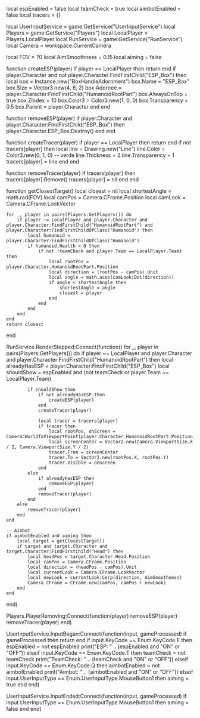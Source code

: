 local espEnabled = false
local teamCheck = true
local aimbotEnabled = false
local tracers = {}

local UserInputService = game:GetService("UserInputService")
local Players = game:GetService("Players")
local LocalPlayer = Players.LocalPlayer
local RunService = game:GetService("RunService")
local Camera = workspace.CurrentCamera

local FOV = 70
local AimSmoothness = 0.15
local aiming = false

function createESP(player)
    if player == LocalPlayer then return end
    if player.Character and not player.Character:FindFirstChild("ESP_Box") then
        local box = Instance.new("BoxHandleAdornment")
        box.Name = "ESP_Box"
        box.Size = Vector3.new(4, 6, 2)
        box.Adornee = player.Character:FindFirstChild("HumanoidRootPart")
        box.AlwaysOnTop = true
        box.ZIndex = 10
        box.Color3 = Color3.new(1, 0, 0)
        box.Transparency = 0.5
        box.Parent = player.Character
    end
end

function removeESP(player)
    if player.Character and player.Character:FindFirstChild("ESP_Box") then
        player.Character.ESP_Box:Destroy()
    end
end

function createTracer(player)
    if player == LocalPlayer then return end
    if not tracers[player] then
        local line = Drawing.new("Line")
        line.Color = Color3.new(0, 1, 0) -- verde
        line.Thickness = 2
        line.Transparency = 1
        tracers[player] = line
    end
end

function removeTracer(player)
    if tracers[player] then
        tracers[player]:Remove()
        tracers[player] = nil
    end
end

function getClosestTarget()
    local closest = nil
    local shortestAngle = math.rad(FOV)
    local camPos = Camera.CFrame.Position
    local camLook = Camera.CFrame.LookVector

    for _, player in pairs(Players:GetPlayers()) do
        if player ~= LocalPlayer and player.Character and player.Character:FindFirstChild("HumanoidRootPart") and player.Character:FindFirstChildOfClass("Humanoid") then
            local humanoid = player.Character:FindFirstChildOfClass("Humanoid")
            if humanoid.Health > 0 then
                if not (teamCheck and player.Team == LocalPlayer.Team) then
                    local rootPos = player.Character.HumanoidRootPart.Position
                    local direction = (rootPos - camPos).Unit
                    local angle = math.acos(camLook:Dot(direction))
                    if angle < shortestAngle then
                        shortestAngle = angle
                        closest = player
                    end
                end
            end
        end
    end
    return closest
end

RunService.RenderStepped:Connect(function()
    for _, player in pairs(Players:GetPlayers()) do
        if player ~= LocalPlayer and player.Character and player.Character:FindFirstChild("HumanoidRootPart") then
            local alreadyHasESP = player.Character:FindFirstChild("ESP_Box")
            local shouldShow = espEnabled and (not teamCheck or player.Team ~= LocalPlayer.Team)

            if shouldShow then
                if not alreadyHasESP then
                    createESP(player)
                end
                createTracer(player)

                local tracer = tracers[player]
                if tracer then
                    local rootPos, onScreen = Camera:WorldToViewportPoint(player.Character.HumanoidRootPart.Position)
                    local screenCenter = Vector2.new(Camera.ViewportSize.X / 2, Camera.ViewportSize.Y / 2)
                    tracer.From = screenCenter
                    tracer.To = Vector2.new(rootPos.X, rootPos.Y)
                    tracer.Visible = onScreen
                end
            else
                if alreadyHasESP then
                    removeESP(player)
                end
                removeTracer(player)
            end
        else
            removeTracer(player)
        end
    end

    -- Aimbot
    if aimbotEnabled and aiming then
        local target = getClosestTarget()
        if target and target.Character and target.Character:FindFirstChild("Head") then
            local headPos = target.Character.Head.Position
            local camPos = Camera.CFrame.Position
            local direction = (headPos - camPos).Unit
            local currentLook = Camera.CFrame.LookVector
            local newLook = currentLook:Lerp(direction, AimSmoothness)
            Camera.CFrame = CFrame.new(camPos, camPos + newLook)
        end
    end
end)

Players.PlayerRemoving:Connect(function(player)
    removeESP(player)
    removeTracer(player)
end)

UserInputService.InputBegan:Connect(function(input, gameProcessed)
    if gameProcessed then return end
    if input.KeyCode == Enum.KeyCode.E then
        espEnabled = not espEnabled
        print("ESP: " .. (espEnabled and "ON" or "OFF"))
    elseif input.KeyCode == Enum.KeyCode.T then
        teamCheck = not teamCheck
        print("TeamCheck: " .. (teamCheck and "ON" or "OFF"))
    elseif input.KeyCode == Enum.KeyCode.Q then
        aimbotEnabled = not aimbotEnabled
        print("Aimbot: " .. (aimbotEnabled and "ON" or "OFF"))
    elseif input.UserInputType == Enum.UserInputType.MouseButton1 then
        aiming = true
    end
end)

UserInputService.InputEnded:Connect(function(input, gameProcessed)
    if input.UserInputType == Enum.UserInputType.MouseButton1 then
        aiming = false
    end
end)
